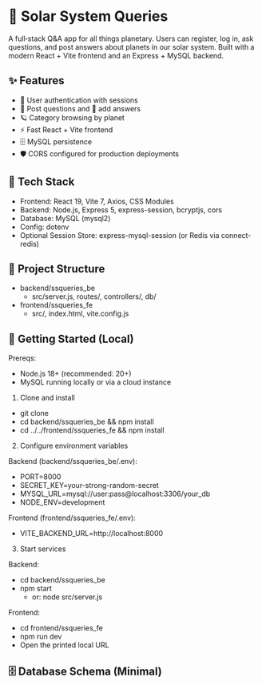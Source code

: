 # 🌌 Solar System Queries

A full‑stack Q&A app for all things planetary. Users can register, log in, ask questions, and post answers about planets in our solar system. Built with a modern React + Vite frontend and an Express + MySQL backend.

## ✨ Features

- 🔐 User authentication with sessions
- 📝 Post questions and 💬 add answers
- 🪐 Category browsing by planet
- ⚡ Fast React + Vite frontend
- 🗄️ MySQL persistence
- 🛡️ CORS configured for production deployments

## 🧱 Tech Stack

- Frontend: React 19, Vite 7, Axios, CSS Modules
- Backend: Node.js, Express 5, express-session, bcryptjs, cors
- Database: MySQL (mysql2)
- Config: dotenv
- Optional Session Store: express-mysql-session (or Redis via connect-redis)

## 📁 Project Structure

- backend/ssqueries_be
  - src/server.js, routes/, controllers/, db/
- frontend/ssqueries_fe
  - src/, index.html, vite.config.js

## 🚀 Getting Started (Local)

Prereqs:
- Node.js 18+ (recommended: 20+)
- MySQL running locally or via a cloud instance

1) Clone and install
- git clone <your-repo-url>
- cd backend/ssqueries_be && npm install
- cd ../../frontend/ssqueries_fe && npm install

2) Configure environment variables

Backend (backend/ssqueries_be/.env):
- PORT=8000
- SECRET_KEY=your-strong-random-secret
- MYSQL_URL=mysql://user:pass@localhost:3306/your_db
- NODE_ENV=development

Frontend (frontend/ssqueries_fe/.env):
- VITE_BACKEND_URL=http://localhost:8000

3) Start services

Backend:
- cd backend/ssqueries_be
- npm start
  - or: node src/server.js

Frontend:
- cd frontend/ssqueries_fe
- npm run dev
- Open the printed local URL

## 🗄️ Database Schema (Minimal)
